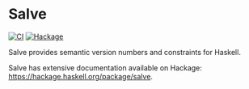 # Salve

[![CI](https://github.com/tfausak/salve/actions/workflows/ci.yml/badge.svg)](https://github.com/tfausak/salve/actions/workflows/ci.yml)
[![Hackage](https://badgen.net/hackage/v/salve)](https://hackage.haskell.org/package/salve)

Salve provides semantic version numbers and constraints for Haskell.

Salve has extensive documentation available on Hackage:
<https://hackage.haskell.org/package/salve>.
